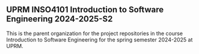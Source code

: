 ## UPRM INSO4101 Introduction to Software Engineering 2024-2025-S2

This is the parent organization for the project repositories in the course Introduction to Software Engineering for the spring semester 2024-2025 at UPRM.
